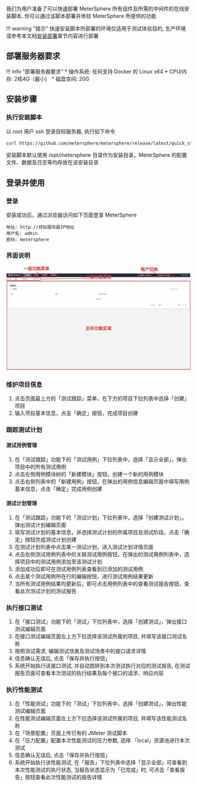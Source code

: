 我们为用户准备了可以快速部署 MeterSphere 所有组件及所需的中间件的在线安装脚本, 你可以通过该脚本部署并体验 MeterSphere 所提供的功能

!!! warning "提示"
    快速安装脚本所部署的环境仅适用于测试体验目的, 生产环境请参考本文档[安装部署](user_manual/installation.md)章节内容进行部署

## 部署服务器要求

!!! info "部署服务器要求"
    * 操作系统: 任何支持 Docker 的 Linux x64
    * CPU/内存: 2核4G（最小）
    * 磁盘空间: 20G

## 安装步骤

### 执行安装脚本

以 root 用户 ssh 登录目标服务器, 执行如下命令

```sh
curl https://github.com/metersphere/metersphere/release/latest/quick_start.sh | sh
```

安装脚本默认使用 /opt/metersphere 目录作为安装目录，MeterSphere 的配置文件、数据及日志等均存放在该安装目录

## 登录并使用

### 登录

安装成功后，通过浏览器访问如下页面登录 MeterSphere

```
地址: http://目标服务器IP地址
用户名: admin
密码: metersphere
```

### 界面说明

![界面说明](./img/layout.png)

### 维护项目信息

1. 点击页面最上方的「测试跟踪」菜单，在下方的项目下拉列表中选择「创建」项目
2. 输入项目基本信息，点击「确定」按钮，完成项目创建

### 跟踪测试计划

#### 测试用例管理

1. 在「测试跟踪」功能下的「测试用例」下拉列表中，选择「显示全部」，弹出项目中的所有测试用例
2. 点击左侧用例模块树的「新建模块」按钮，创建一个新的用例模块
3. 点击右侧列表中的「新建用例」按钮，在弹出的用例信息编辑页面中填写用例基本信息，点击「确定」完成用例创建

#### 测试计划管理

1. 在「测试跟踪」功能下的「测试计划」下拉列表中，选择「创建测试计划」，弹出测试计划编辑页面
2. 填写测试计划的基本信息，并选择测试计划的所属项目及测试阶段，点击「确定」按钮完成测试计划创建
3. 在测试计划列表中点击某一测试计划，进入测试计划详情页面
4. 点击右侧测试用例列表中的关联测试用例按钮，在弹出的测试用例列表中，选择项目中的测试用例添加至该测试计划
5. 添加成功后即可在测试用例列表查看到已添加的测试用例
6. 点击某个测试用例所在行的编辑按钮，进行测试用例结果更新
7. 当所有测试用例结果均更新后，即可点击用例列表中的查看测试报告按钮，查看此次测试计划的测试报告

### 执行接口测试

1. 在「接口测试」功能下的「测试」下拉列表中，选择「创建测试」，弹出接口测试编辑页面
2. 在接口测试编辑页面左上方下拉选择该测试所属的项目, 并填写该接口测试名称
3. 按照测试需求, 编辑测试场景及测试场景中的接口请求详情 
4. 信息确认无误后, 点击「保存并执行按钮」
5. 系统开始执行该接口测试, 并自动跳转到本次测试执行对应的测试报告, 在测试报告页面可查看本次测试的执行结果及每个接口的请求、响应内容

### 执行性能测试

1. 在「性能测试」功能下的「测试」下拉列表中，选择「创建测试」，弹出性能测试编辑页面
2. 在性能测试编辑页面左上方下拉选择该测试所属的项目, 并填写该性能测试名称
3. 在「场景配置」页面上传已有的 JMeter 测试脚本 
4. 在「压力配置」配置本次性能测试的压力参数, 选择 「local」资源池进行本次测试
5. 信息确认无误后, 点击「保存并执行按钮」
6. 系统开始执行该性能测试, 在「报告」下拉列表中选择「显示全部」可查看到本次性能测试的执行状态, 当报告状态显示为「已完成」时, 可点击「查看报告」按钮查看此次性能测试的报告详情

